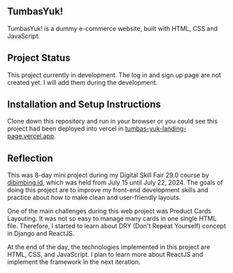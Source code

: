 ## TumbasYuk!
TumbasYuk! is a dummy e-commerce website, built with HTML, CSS and JavaScript.

## Project Status
This project currently in development. The log in and sign up page are not created yet. I will add them during the development.

## Installation and Setup Instructions
Clone down this repository and run in your browser or you could see this project had been deployed into vercel in [tumbas-yuk-landing-page.vercel.app](https://tumbas-yuk-landing-page.vercel.app).

## Reflection
This was 8-day mini project during my Digital Skill Fair 29.0 course by [dibimbing.id](https://dibimbing.id), which was held from July 15 until July 22, 2024. The goals of doing this project are to improve my front-end development skills and practice about how to make clean and user-friendly layouts.

One of the main challenges during this web project was Product Cards Layouting. It was not so easy to manage many cards in one single HTML file. Therefore, I started to learn about DRY (Don't Repeat Yourself) concept in Django and ReactJS.

At the end of the day, the technologies implemented in this project are HTML, CSS, and JavaScript. I plan to learn more about ReactJS and implement the framework in the next iteration.
